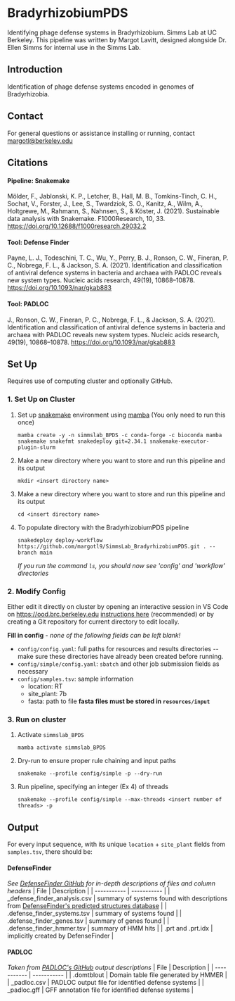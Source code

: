 # BradyrhizobiumPDS
Identifying phage defense systems in Bradyrhizobium. Simms Lab at UC Berkeley. This pipeline was written by Margot Lavitt, designed alongside Dr. Ellen Simms for internal use in the Simms Lab.

## Introduction
Identification of phage defense systems encoded in genomes of Bradyrhizobia. 

## Contact
For general questions or assistance installing or running, contact margotl@berkeley.edu
## Citations
#### Pipeline: Snakemake
Mölder, F., Jablonski, K. P., Letcher, B., Hall, M. B., Tomkins-Tinch, C. H., Sochat, V., Forster, J., Lee, S., Twardziok, S. O., Kanitz, A., Wilm, A., Holtgrewe, M., Rahmann, S., Nahnsen, S., & Köster, J. (2021). Sustainable data analysis with Snakemake. F1000Research, 10, 33. https://doi.org/10.12688/f1000research.29032.2
#### Tool: Defense Finder
Payne, L. J., Todeschini, T. C., Wu, Y., Perry, B. J., Ronson, C. W., Fineran, P. C., Nobrega, F. L., & Jackson, S. A. (2021). Identification and classification of antiviral defence systems in bacteria and archaea with PADLOC reveals new system types. Nucleic acids research, 49(19), 10868–10878. https://doi.org/10.1093/nar/gkab883
#### Tool: PADLOC
J., Ronson, C. W., Fineran, P. C., Nobrega, F. L., & Jackson, S. A. (2021). Identification and classification of antiviral defence systems in bacteria and archaea with PADLOC reveals new system types. Nucleic acids research, 49(19), 10868–10878. https://doi.org/10.1093/nar/gkab883

## Set Up
Requires use of computing cluster and optionally GitHub.
### 1. Set Up on Cluster
1. Set up [snakemake](https://snakemake.readthedocs.io/en/stable/getting_started/installation.html#full-installation) environment using [mamba](https://mamba.readthedocs.io/en/latest/user_guide/mamba.html#mamba) (You only need to run this once)

	```mamba create -y -n simmslab_BPDS -c conda-forge -c bioconda mamba snakemake snakefmt snakedeploy git=2.34.1 snakemake-executor-plugin-slurm```
2. Make a new directory where you want to store and run this pipeline and its output
	
	```mkdir <insert directory name>```
3. Make a new directory where you want to store and run this pipeline and its output

	```cd <insert directory name>```
4. To populate directory with the BradyrhizobiumPDS pipeline

	```snakedeploy deploy-workflow https://github.com/margotl9/SimmsLab_BradyrhizobiumPDS.git . --branch main```
	
	_If you run the command `ls`, you should now see 'config' and 'workflow' directories_

### 2. Modify Config
Either edit it directly on cluster by opening an interactive session in VS Code on https://ood.brc.berkeley.edu [instructions here](https://docs-research-it.berkeley.edu/services/high-performance-computing/user-guide/ood/#code-server-vs-code) (recommended) or by creating a Git repository for current directory to edit locally.

**Fill in config** - _none of the following fields can be left blank!_
* ```config/config.yaml```: full paths for resources and results directories -- make sure these directories have already been created before running.
* ```config/simple/config.yaml```: `sbatch` and other job submission fields as necessary
* ```config/samples.tsv```: sample information 
	* location: RT
	* site_plant: 7b
	* fasta: path to file **fasta files must be stored in `resources/input`**



### 3. Run on cluster
1. Activate `simmslab_BPDS`
	
	```mamba activate simmslab_BPDS```
1. Dry-run to ensure proper rule chaining and input paths
	
	```snakemake --profile config/simple -p --dry-run```
3. Run pipeline, specifying an integer (Ex 4) of threads
	
	```snakemake --profile config/simple --max-threads <insert number of threads> -p```

## Output
For every input sequence, with its unique `location` + `site_plant` fields from `samples.tsv`, there should be:
#### DefenseFinder 
_See [DefenseFinder GitHub](https://github.com/mdmparis/defense-finder?tab=readme-ov-file#outputs) for in-depth descriptions of files and column headers_
| File        | Description |
| ----------- | ----------- |
| _defense_finder_analysis.csv	|	summary of systems found with descriptions from [DefenseFinder's predicted structures database](https://defensefinder.mdmlab.fr/wiki/structure)	|
| .defense_finder_systems.tsv	|	summary of systems found	|
| .defense_finder_genes.tsv		|	summary of genes found	|
| .defense_finder_hmmer.tsv		|	summary of HMM hits	|
| .prt	and .prt.idx			|	implicitly created by DefenseFinder	|

#### PADLOC
_Taken from [PADLOC's GitHub](https://github.com/padlocbio/padloc#output) output descriptions_
| File        | Description |
| ----------- | ----------- |
|	.domtblout		|	Domain table file generated by HMMER	|
|	_padloc.csv		|	PADLOC output file for identified defense systems	|
|	_padloc.gff		|	GFF annotation file for identified defense systems	|
